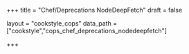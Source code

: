 +++
title = "Chef/Deprecations NodeDeepFetch"
draft = false

layout = "cookstyle_cops"
data_path = ["cookstyle","cops_chef_deprecations_nodedeepfetch"]

+++

<!-- The content of this page is automatically generated from the
cops_chef_deprecations_nodedeepfetch.yml file in github.com/chef/cookstyle/blob/master/docs-chef-io/data/cookstyle/. -->
